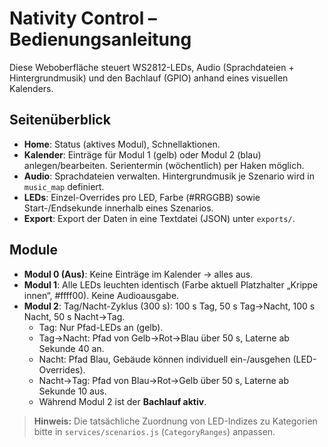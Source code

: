 # Nativity Control – Bedienungsanleitung

Diese Weboberfläche steuert WS2812-LEDs, Audio (Sprachdateien + Hintergrundmusik) und den Bachlauf (GPIO) anhand eines visuellen Kalenders.

## Seitenüberblick
- **Home**: Status (aktives Modul), Schnellaktionen.
- **Kalender**: Einträge für Modul 1 (gelb) oder Modul 2 (blau) anlegen/bearbeiten. Serientermin (wöchentlich) per Haken möglich.
- **Audio**: Sprachdateien verwalten. Hintergrundmusik je Szenario wird in `music_map` definiert.
- **LEDs**: Einzel-Overrides pro LED, Farbe (#RRGGBB) sowie Start-/Endsekunde innerhalb eines Szenarios.
- **Export**: Export der Daten in eine Textdatei (JSON) unter `exports/`.

## Module
- **Modul 0 (Aus)**: Keine Einträge im Kalender → alles aus.
- **Modul 1**: Alle LEDs leuchten identisch (Farbe aktuell Platzhalter „Krippe innen“, #ffff00). Keine Audioausgabe.
- **Modul 2**: Tag/Nacht-Zyklus (300 s): 100 s Tag, 50 s Tag→Nacht, 100 s Nacht, 50 s Nacht→Tag.
  - Tag: Nur Pfad-LEDs an (gelb).
  - Tag→Nacht: Pfad von Gelb→Rot→Blau über 50 s, Laterne ab Sekunde 40 an.
  - Nacht: Pfad Blau, Gebäude können individuell ein-/ausgehen (LED-Overrides).
  - Nacht→Tag: Pfad von Blau→Rot→Gelb über 50 s, Laterne ab Sekunde 10 aus.
  - Während Modul 2 ist der **Bachlauf aktiv**.

> **Hinweis:** Die tatsächliche Zuordnung von LED-Indizes zu Kategorien bitte in `services/scenarios.js` (`CategoryRanges`) anpassen.

